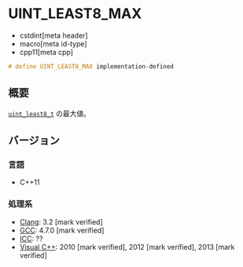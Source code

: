 # UINT_LEAST8_MAX
* cstdint[meta header]
* macro[meta id-type]
* cpp11[meta cpp]

```cpp
# define UINT_LEAST8_MAX implementation-defined
```

## 概要
[`uint_least8_t`](uint_least8_t.md) の最大値。

## バージョン
### 言語
- C++11

### 処理系
- [Clang](/implementation.md#clang): 3.2 [mark verified]
- [GCC](/implementation.md#gcc): 4.7.0 [mark verified]
- [ICC](/implementation.md#icc): ??
- [Visual C++](/implementation.md#visual_cpp): 2010 [mark verified], 2012 [mark verified], 2013 [mark verified]
